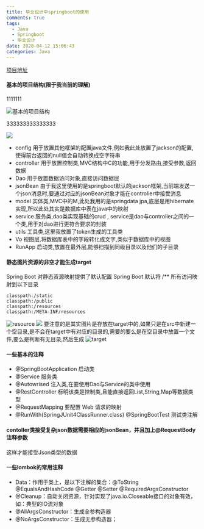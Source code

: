 ```yaml
---
title: 毕业设计中springboot的使用
comments: true
tags:
  - Java
  - Springboot
  - 毕业设计
date: 2020-04-12 15:06:43
categories: Java
---
```

[项目地址](https://github.com/Zooeeee/Online_exam)
#### 基本的项目结构(限于我当前的理解)
1111111

![基本的项目结构](https://upload-images.jianshu.io/upload_images/11628766-0acc059ee71b8c30.png?imageMogr2/auto-orient/strip%7CimageView2/2/w/1240)

333333333333333

<img src="https://upload-images.jianshu.io/upload_images/11628766-0acc059ee71b8c30.png?imageMogr2/auto-orient/strip%7CimageView2/2/w/1240"/>

* config 用于放置其他框架的配置java文件,例如我此处放置了jackson的配置,使得前台返回的null值会自动转换成空字符串
* controller 用于放置控制类,MVC结构中C的功能,用于分发路由,接受参数,返回数据
* Dao 用于放置数据访问对象,直接访问数据层
* jsonBean 由于我这里使用的是springboot默认的jackson框架,当前端发送一个json消息时,要通过对应的jsonBean对象才能在controller中接受消息
* model 实体类,MVC中的M,此处我用的是springdata jpa,底层是用hibernate实现,所以此处其实是数据库中表在java中的映射
* service 服务类,dao类实现基础的crud , service是dao与controller之间的一个类,用于对dao进行更符合要求的封装
* utils 工具类,这里我放置了token生成的工具类
* Vo 视图层,将数据库表中的字段转化成文字,类似于数据库中的视图
* RunApp 启动类,放置在最外层,能够扫描到同级目录以及他们的子目录
#### 静态图片资源的非空才能生成target
Spring Boot 对静态资源映射提供了默认配置
Spring Boot 默认将 /** 所有访问映射到以下目录
```
classpath:/static
classpath:/public
classpath:/resources
classpath:/META-INF/resources
```
![resource](https://upload-images.jianshu.io/upload_images/11628766-fb635f16a3af9f5b.png?imageMogr2/auto-orient/strip%7CimageView2/2/w/1240)
<img src="https://upload-images.jianshu.io/upload_images/11628766-0acc059ee71b8c30.png?imageMogr2/auto-orient/strip%7CimageView2/2/w/1240"/>
要注意的是其实图片是存放在target中的,如果只是在src中新建一个空目录,是不会在target中有对应的目录的,需要的要么是在空目录中放置一个文件,要么是判断有无目录,然后生成
![target](https://upload-images.jianshu.io/upload_images/11628766-cbe209297668486a.png?imageMogr2/auto-orient/strip%7CimageView2/2/w/1240)
#### 一些基本的注释
* @SpringBootApplication 启动类
* @Service 服务类
* @Autowrised 注入类,在要使用Dao与Service的类中使用
* @RestController  标明该类是控制类,且能直接返回List,String,Map等数据类型
* @RequestMapping  要配置 Web 请求的映射
* @RunWith(SpringJUnit4ClassRunner.class)
@SpringBootTest  测试类注解
#### contoller类接受复杂json数据需要相应的jsonBean，并且加上@RequestBody注释参数
这样才能接受Json类型的数据
#### 一些lombok的常用注释
* Data：作用于类上，是以下注解的集合：@ToString @EqualsAndHashCode @Getter @Setter @RequiredArgsConstructor
* @Cleanup：自动关闭资源，针对实现了java.io.Closeable接口的对象有效，如：典型的IO流对象
* @AllArgsConstructor：生成全参构造器
* @NoArgsConstructor：生成无参构造器；